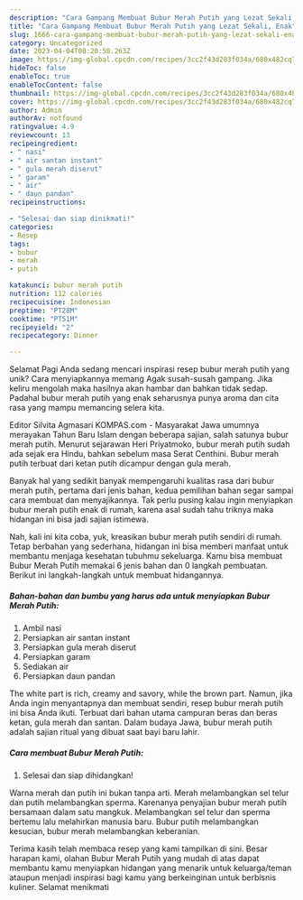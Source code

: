 ```yaml
---
description: "Cara Gampang Membuat Bubur Merah Putih yang Lezat Sekali, Enak"
title: "Cara Gampang Membuat Bubur Merah Putih yang Lezat Sekali, Enak"
slug: 1666-cara-gampang-membuat-bubur-merah-putih-yang-lezat-sekali-enak
category: Uncategorized
date: 2023-04-04T00:20:58.263Z
image: https://img-global.cpcdn.com/recipes/3cc2f43d283f034a/680x482cq70/bubur-merah-putih-foto-resep-utama.jpg
hideToc: false
enableToc: true
enableTocContent: false
thumbnail: https://img-global.cpcdn.com/recipes/3cc2f43d283f034a/680x482cq70/bubur-merah-putih-foto-resep-utama.jpg
cover: https://img-global.cpcdn.com/recipes/3cc2f43d283f034a/680x482cq70/bubur-merah-putih-foto-resep-utama.jpg
author: Admin
authorAv: notfound
ratingvalue: 4.9
reviewcount: 13
recipeingredient:
- " nasi"
- " air santan instant"
- " gula merah diserut"
- " garam"
- " air"
- " daun pandan"
recipeinstructions:

- "Selesai dan siap dinikmati!"
categories:
- Resep
tags:
- bubur
- merah
- putih

katakunci: bubur merah putih 
nutrition: 112 calories
recipecuisine: Indonesian
preptime: "PT28M"
cooktime: "PT51M"
recipeyield: "2"
recipecategory: Dinner

---
```



Selamat Pagi Anda sedang mencari inspirasi resep bubur merah putih yang unik? Cara menyiapkannya memang Agak susah-susah gampang. Jika keliru mengolah maka hasilnya akan hambar dan bahkan tidak sedap. Padahal bubur merah putih yang enak seharusnya punya aroma dan cita rasa yang mampu memancing selera kita.


Editor Silvita Agmasari KOMPAS.com - Masyarakat Jawa umumnya merayakan Tahun Baru Islam dengan beberapa sajian, salah satunya bubur merah putih. Menurut sejarawan Heri Priyatmoko, bubur merah putih sudah ada sejak era Hindu, bahkan sebelum masa Serat Centhini. Bubur merah putih terbuat dari ketan putih dicampur dengan gula merah.

Banyak hal yang sedikit banyak mempengaruhi kualitas rasa dari bubur merah putih, pertama dari jenis bahan, kedua pemilihan bahan segar sampai cara membuat dan menyajikannya. Tak perlu pusing kalau ingin menyiapkan bubur merah putih enak di rumah, karena asal sudah tahu triknya maka hidangan ini bisa jadi sajian istimewa.


Nah, kali ini kita coba, yuk, kreasikan bubur merah putih sendiri di rumah. Tetap berbahan yang sederhana, hidangan ini bisa memberi manfaat untuk membantu menjaga kesehatan tubuhmu sekeluarga. Kamu bisa membuat Bubur Merah Putih memakai 6 jenis bahan dan 0 langkah pembuatan. Berikut ini langkah-langkah untuk membuat hidangannya.

<!--inarticleads1-->

##### Bahan-bahan dan bumbu yang harus ada untuk menyiapkan Bubur Merah Putih:

1. Ambil  nasi
1. Persiapkan  air santan instant
1. Persiapkan  gula merah diserut
1. Persiapkan  garam
1. Sediakan  air
1. Persiapkan  daun pandan


The white part is rich, creamy and savory, while the brown part. Namun, jika Anda ingin menyantapnya dan membuat sendiri, resep bubur merah putih ini bisa Anda ikuti. Terbuat dari bahan utama campuran beras dan beras ketan, gula merah dan santan. Dalam budaya Jawa, bubur merah putih adalah sajian ritual yang dibuat saat bayi baru lahir. 

<!--inarticleads2-->

##### Cara membuat Bubur Merah Putih:


1. Selesai dan siap dihidangkan!

Warna merah dan putih ini bukan tanpa arti. Merah melambangkan sel telur dan putih melambangkan sperma. Karenanya penyajian bubur merah putih bersamaan dalam satu mangkuk. Melambangkan sel telur dan sperma bertemu lalu melahirkan manusia baru. Bubur putih melambangkan kesucian, bubur merah melambangkan keberanian. 

Terima kasih telah membaca resep yang kami tampilkan di sini. Besar harapan kami, olahan Bubur Merah Putih yang mudah di atas dapat membantu kamu menyiapkan hidangan yang menarik untuk keluarga/teman ataupun menjadi inspirasi bagi kamu yang berkeinginan untuk berbisnis kuliner. Selamat menikmati
